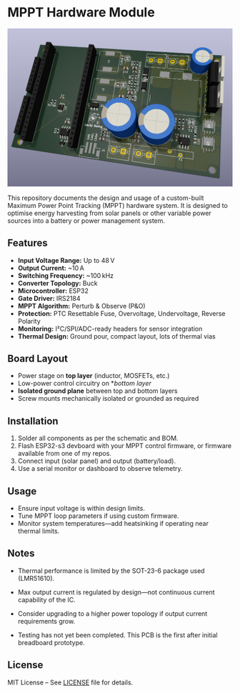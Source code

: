 # MPPT Hardware Module

![Prototype PCB](prototype.png)

This repository documents the design and usage of a custom-built Maximum Power Point Tracking (MPPT) hardware system. It is designed to optimise energy harvesting from solar panels or other variable power sources into a battery or power management system.

## Features

- **Input Voltage Range:** Up to 48 V
- **Output Current:** ~10 A
- **Switching Frequency:** ~100 kHz
- **Converter Topology:** Buck
- **Microcontroller:** ESP32
- **Gate Driver:** IRS2184
- **MPPT Algorithm:** Perturb & Observe (P&O)
- **Protection:** PTC Resettable Fuse, Overvoltage, Undervoltage, Reverse Polarity
- **Monitoring:** I²C/SPI/ADC-ready headers for sensor integration
- **Thermal Design:** Ground pour, compact layout, lots of thermal vias

## Board Layout

- Power stage on **top layer** (inductor, MOSFETs, etc.)
- Low-power control circuitry on **bottom layer*
- **Isolated ground plane** between top and bottom layers
- Screw mounts mechanically isolated or grounded as required

## Installation

1. Solder all components as per the schematic and BOM.
2. Flash ESP32-s3 devboard with your MPPT control firmware, or firmware available from one of my repos.
3. Connect input (solar panel) and output (battery/load).
4. Use a serial monitor or dashboard to observe telemetry.

## Usage

- Ensure input voltage is within design limits.
- Tune MPPT loop parameters if using custom firmware.
- Monitor system temperatures—add heatsinking if operating near thermal limits.

## Notes

- Thermal performance is limited by the SOT-23-6 package used (LMR51610).
- Max output current is regulated by design—not continuous current capability of the IC.
- Consider upgrading to a higher power topology if output current requirements grow.

- Testing has not yet been completed. This PCB is the first after initial breadboard prototype.

## License

MIT License – See [LICENSE](LICENSE) file for details.
